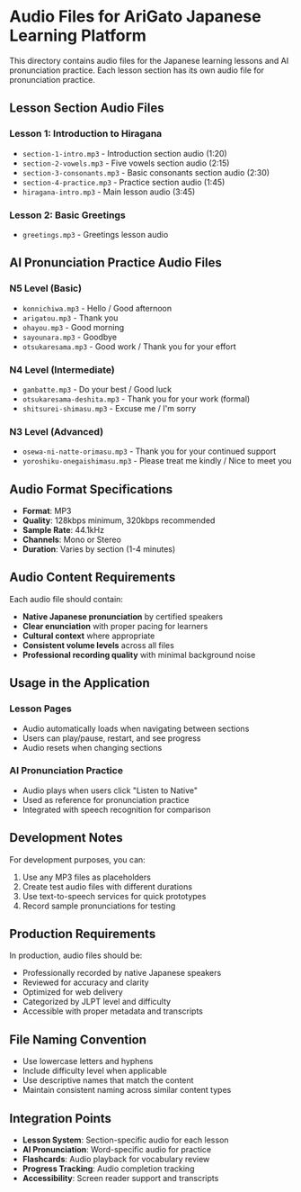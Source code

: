 # Audio Files for AriGato Japanese Learning Platform

This directory contains audio files for the Japanese learning lessons and AI pronunciation practice. Each lesson section has its own audio file for pronunciation practice.

## Lesson Section Audio Files

### Lesson 1: Introduction to Hiragana
- `section-1-intro.mp3` - Introduction section audio (1:20)
- `section-2-vowels.mp3` - Five vowels section audio (2:15)
- `section-3-consonants.mp3` - Basic consonants section audio (2:30)
- `section-4-practice.mp3` - Practice section audio (1:45)
- `hiragana-intro.mp3` - Main lesson audio (3:45)

### Lesson 2: Basic Greetings
- `greetings.mp3` - Greetings lesson audio

## AI Pronunciation Practice Audio Files

### N5 Level (Basic)
- `konnichiwa.mp3` - Hello / Good afternoon
- `arigatou.mp3` - Thank you
- `ohayou.mp3` - Good morning
- `sayounara.mp3` - Goodbye
- `otsukaresama.mp3` - Good work / Thank you for your effort

### N4 Level (Intermediate)
- `ganbatte.mp3` - Do your best / Good luck
- `otsukaresama-deshita.mp3` - Thank you for your work (formal)
- `shitsurei-shimasu.mp3` - Excuse me / I'm sorry

### N3 Level (Advanced)
- `osewa-ni-natte-orimasu.mp3` - Thank you for your continued support
- `yoroshiku-onegaishimasu.mp3` - Please treat me kindly / Nice to meet you

## Audio Format Specifications

- **Format**: MP3
- **Quality**: 128kbps minimum, 320kbps recommended
- **Sample Rate**: 44.1kHz
- **Channels**: Mono or Stereo
- **Duration**: Varies by section (1-4 minutes)

## Audio Content Requirements

Each audio file should contain:
- **Native Japanese pronunciation** by certified speakers
- **Clear enunciation** with proper pacing for learners
- **Cultural context** where appropriate
- **Consistent volume levels** across all files
- **Professional recording quality** with minimal background noise

## Usage in the Application

### Lesson Pages
- Audio automatically loads when navigating between sections
- Users can play/pause, restart, and see progress
- Audio resets when changing sections

### AI Pronunciation Practice
- Audio plays when users click "Listen to Native"
- Used as reference for pronunciation practice
- Integrated with speech recognition for comparison

## Development Notes

For development purposes, you can:
1. Use any MP3 files as placeholders
2. Create test audio files with different durations
3. Use text-to-speech services for quick prototypes
4. Record sample pronunciations for testing

## Production Requirements

In production, audio files should be:
- Professionally recorded by native Japanese speakers
- Reviewed for accuracy and clarity
- Optimized for web delivery
- Categorized by JLPT level and difficulty
- Accessible with proper metadata and transcripts

## File Naming Convention

- Use lowercase letters and hyphens
- Include difficulty level when applicable
- Use descriptive names that match the content
- Maintain consistent naming across similar content types

## Integration Points

- **Lesson System**: Section-specific audio for each lesson
- **AI Pronunciation**: Word-specific audio for practice
- **Flashcards**: Audio playback for vocabulary review
- **Progress Tracking**: Audio completion tracking
- **Accessibility**: Screen reader support and transcripts
